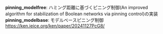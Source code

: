 **pinning_modelfree**: ハミング距離に基づくピニング制御(An improved algorithm for stabilization of Boolean networks via pinning control)の実装    
**pinning_modelbase**: モデルベースピニング制御　https://ken.ieice.org/ken/paper/20241127PcG8/
